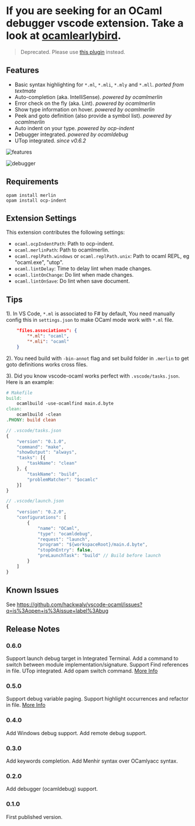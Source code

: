 # If you are seeking for an OCaml debugger vscode extension. Take a look at [ocamlearlybird](https://github.com/hackwaly/ocamlearlybird/).

> Deprecated. Please use [this plugin](https://github.com/reasonml-editor/vscode-reasonml) instead.

## Features

* Basic syntax highlighting for `*.ml`, `*.mli`, `*.mly` and `*.mll`. _ported from textmate_
* Auto-completion (aka. IntelliSense). _powered by ocamlmerlin_
* Error check on the fly (aka. Lint). _powered by ocamlmerlin_
* Show type information on hover. _powered by ocamlmerlin_
* Peek and goto definition (also provide a symbol list). _powered by ocamlmerlin_
* Auto indent on your type. _powered by ocp-indent_
* Debugger integrated. _powered by ocamldebug_
* UTop integrated. _since v0.6.2_

![features](https://i.giphy.com/26BRsQmMAHdg1LNRe.gif)

![debugger](https://i.giphy.com/l46Cx0HvCXnUrVOkU.gif)

## Requirements

```shell
opam install merlin
opam install ocp-indent
```

## Extension Settings

This extension contributes the following settings:

* `ocaml.ocpIndentPath`: Path to ocp-indent.
* `ocaml.merlinPath`: Path to ocamlmerlin.
* `ocaml.replPath.windows` or `ocaml.replPath.unix`: Path to ocaml REPL, eg "ocaml.exe", "utop".
* `ocaml.lintDelay`: Time to delay lint when made changes.
* `ocaml.lintOnChange`: Do lint when made changes.
* `ocaml.lintOnSave`: Do lint when save document.

## Tips

1). In VS Code, `*.ml` is associated to F# by default, You need manually config this in `settings.json` to make OCaml mode work with `*.ml` file.
```json
	"files.associations": {
		"*.ml": "ocaml",
		"*.mli": "ocaml"
	}
```
2). You need build with `-bin-annot` flag and set build folder in `.merlin` to get goto definitions works cross files.

3). Did you know vscode-ocaml works perfect with `.vscode/tasks.json`. Here is an example:

```Makefile
# Makefile
build:
	ocamlbuild -use-ocamlfind main.d.byte
clean:
	ocamlbuild -clean
.PHONY: build clean
```

```js
// .vscode/tasks.json
{
	"version": "0.1.0",
	"command": "make",
	"showOutput": "always",
	"tasks": [{
		"taskName": "clean"
	}, {
		"taskName": "build",
		"problemMatcher": "$ocamlc"
	}]
}
```

```js
// .vscode/launch.json
{
    "version": "0.2.0",
    "configurations": [
        {
            "name": "OCaml",
            "type": "ocamldebug",
            "request": "launch",
            "program": "${workspaceRoot}/main.d.byte",
            "stopOnEntry": false,
            "preLaunchTask": "build" // Build before launch
        }
    ]
}
```

## Known Issues

See https://github.com/hackwaly/vscode-ocaml/issues?q=is%3Aopen+is%3Aissue+label%3Abug

## Release Notes

### 0.6.0

Support launch debug target in Integrated Terminal.
Add a command to switch between module implementation/signature.
Support Find references in file.
UTop integrated.
Add opam switch command.
[More Info](https://github.com/hackwaly/vscode-ocaml/milestone/3?closed=1)

### 0.5.0

Support debug variable paging.
Support highlight occurrences and refactor in file.
[More Info](https://github.com/hackwaly/vscode-ocaml/milestone/1?closed=1)

### 0.4.0

Add Windows debug support.
Add remote debug support.

### 0.3.0

Add keywords completion.
Add Menhir syntax over OCamlyacc syntax.

### 0.2.0

Add debugger (ocamldebug) support.

### 0.1.0

First published version.
